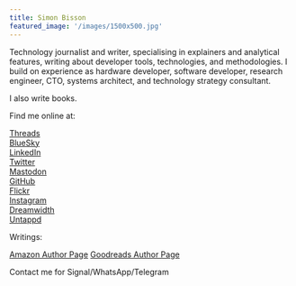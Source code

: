 ```yaml
---
title: Simon Bisson
featured_image: '/images/1500x500.jpg'
---
```

Technology journalist and writer, specialising in explainers and analytical features, writing about developer tools, technologies, and methodologies. I build on experience as hardware developer, software developer, research engineer, CTO, systems architect, and technology strategy consultant.

I also write books.

Find me online at:  

[Threads](https://www.threads.net/@sbisson)  
[BlueSky](https://bsky.app/profile/sbisson.com)  
[LinkedIn](https://https://www.linkedin.com/in/sbisson/)  
[Twitter](https://twitter.com/sbisson)  
[Mastodon](https://mastodon.social/@sbisson)  
[GitHub](https://github.com/shbisson)  
[Flickr](https://www.flickr.com/photos/sbisson/)  
[Instagram](https://www.instagram.com/sbisson/)  
[Dreamwidth](https://sbisson.dreamwidth.org/)  
[Untappd](https://untappd.com/user/sbisson)  

Writings:

[Amazon Author Page](https://www.amazon.co.uk/Simon-Bisson/e/B0034Q12WM?ref=sr_ntt_srch_lnk_1&qid=1683288917&sr=8-1)
[Goodreads Author Page](https://www.goodreads.com/author/show/6921340.Simon_Bisson)  

Contact me for Signal/WhatsApp/Telegram
